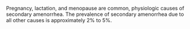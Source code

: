 Pregnancy, lactation, and menopause are common, physiologic causes of secondary amenorrhea. The prevalence of secondary amenorrhea due to all other causes is approximately 2% to 5%.